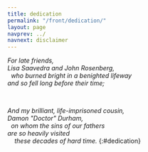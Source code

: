 ```yaml
---
title: dedication
permalink: "/front/dedication/"
layout: page
navprev: ../
navnext: disclaimer
---
```

    
_For late friends,  
Lisa Saavedra and John Rosenberg,  
&nbsp; who burned bright in a benighted lifeway  
and so fell long before their time;_

&nbsp;

_And my brilliant, life-imprisoned cousin,  
Damon "Doctor" Durham,  
&nbsp; on whom the sins of our fathers  
are so heavily visited  
&nbsp; &nbsp; these decades of hard time._
{:#dedication}
